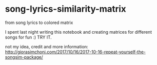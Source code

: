 # song-lyrics-similarity-matrix
from song lyrics to colored matrix 

I spent last night writing this notebook and creating matrices for different songs for fun :) TRY IT.

not my idea, credit and more information: http://giorasimchoni.com/2017/10/16/2017-10-16-repeat-yourself-the-songsim-package/

